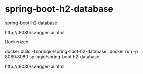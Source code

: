 # spring-boot-h2-database
spring-boot-h2-database

http://<Machine IP>:8080/swagger-ui.html

Dockerized 

docker build -t springio/spring-boot-h2-database .
docker run -p 8080:8080 springio/spring-boot-h2-database

http://<Machine IP>:8080/swagger-ui.html
